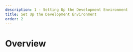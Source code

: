 ```yaml
---
description: 1 - Setting Up the Development Environment
title: Set Up the Development Environment
order: 2
---
```


# Overview
<!-- 
Liferay offers developers a platform and a comprehensive set of tools for building web applications. Although the platform itself relies on Java EE and the OSGi framework for modular application development, Liferay is completely tool-agnostic when it comes to writing code. You can use any Java IDE or even a text editor to write Liferay applications.

The minimum set of tools required to develop for Liferay includes:

* A code editor
* JDK 11 for compiling
* A build tool for creating the deployables
* A servlet container and a SQL database for running the portal

<img src="../images/development-environment-structure.png" style="max-width: 100%;"/>

## IDE Support

Any Java IDE can be used for Liferay development, but support is only provided for the Eclipse-based *Liferay Dev Studio*, which is available in two versions:

__Liferay Dev Studio DXP__ is a commercial and productized version of Eclipse available for enterprise customers. It's both the preferred and supported tool and is bundled with all the tools needed for Liferay DXP development.

__Liferay Dev Studio Community Edition__ is an open-source version of Liferay Dev Studio DXP. It can be downloaded as a standalone IDE or with Liferay Workspace. Liferay Workspace automates the download and installation of the Liferay CE bundle. Liferay Dev Studio Community Edition can be downloaded as a bundle or installed on top of an existing Eclipse installation.  

With regard to other IDEs, an IntelliJ plugin is also available: https://plugins.jetbrains.com/plugin/10739-liferay-intellij-plugin.

## Liferay Plugins SDK

Liferay Plugins SDK is deprecated but still available. It should be used only for developing Ext-plugins (deprecated) or for upgrading legacy plugins. For new projects, always use Liferay Workspace. 

## Java Runtime

A __full JDK__ is required both by the development tools and for running the Liferay platform. Oracle Java 11, OpenJDK 11, and IBM J9 JDK 11 for WebSphere are supported. Using certified JDKs is recommended.  See the Liferay Portal Compatibility Matrix (https://web.liferay.com/services/support/compatibility-matrix) for the supported runtimes.

## Servlet Containers

Liferay can run on any Java servlet container or EE server. Portal bundles for Apache Tomcat and WildFly are provided. When using the Liferay Workspace development environment, the Tomcat bundle can be downloaded and installed automatically from within the workspace and integrated seamlessly into the environment. Liferay Dev Studio also provides a server connector for Tomcat, which lets you control multiple servlet containers from within the IDE.

## Database

A relational database is needed for running the Liferay platform. A Liferay server bundle ships with the Hypersonic in memory database, which is __meant only for testing or evaluation purposes__. Using a supported database product for development is recommended as well. See the Liferay Portal Compatibility Matrix (https://web.liferay.com/services/support/compatibility-matrix) for a complete list of supported databases.

> Commercial database JDBC drivers are not shipped with the bundles provided by Liferay and must be installed manually.

## Tooling Scenario Examples

## "Minimal"

This hypothetical scenario demonstrates the bare minimum for Liferay development.

<img src="../images/tooling-scenario-1.png" style="max-width: 100%;"/>

## "Typical"

Any Java IDE can be used for developing on the Liferay platform. But, especially when you start a new project, Liferay Dev Studio in connection with the Tomcat server bundle provides an easy and quick way to access all tools required for a productive Liferay development process.

<img src="../images/tooling-scenario-2.png" style="max-width: 100%;"/>

## "Advanced"

Depending on your project's requirements, in advanced scenarios, the development environment can be integrated with additional tools like a testing and continuous integration pipeline, a Java profiler, or a graphical SQL client.

<img src="../images/tooling-scenario-3.png" style="max-width: 100%;"/>

<br />

<div class="summary-chapter">
<h3>Knowledge Check</h3>
<ul>
	<li>Liferay is tool-_________________, giving developers the freedom to choose the tools they like best and with which they are most familiar.</li>
	<li>A full Eclipse-based IDE is provided under the name _________________________, containing all the tools needed for efficient back-end development.</li>
	<li>The ___________________________ is seamlessly integrated into the Liferay Workspace environment, but can also be downloaded separately.</li>
	<li>Any _________________ container or ____________________ can be used for running the platform.</li>
</div> -->
